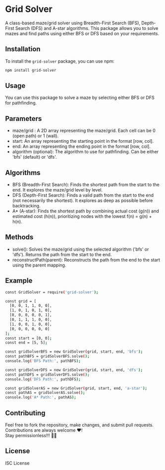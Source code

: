 # Grid Solver

A class-based maze/grid solver using Breadth-First Search (BFS), Depth-First Search (DFS) and A-star algorithms. This package allows you to solve mazes and find paths using either BFS or DFS based on your requirements.

## Installation

To install the `grid-solver` package, you can use npm:

```bash
npm install grid-solver
```

## Usage
You can use this package to solve a maze by selecting either BFS or DFS for pathfinding.

## Parameters
- maze/grid : A 2D array representing the maze/grid. Each cell can be 0 (open path) or 1 (wall).
- start: An array representing the starting point in the format [row, col].
- end: An array representing the ending point in the format [row, col].
- algorithm (optional): The algorithm to use for pathfinding. Can be either 'bfs' (default) or 'dfs'.

## Algorithms
- BFS (Breadth-First Search): Finds the shortest path from the start to the end. It explores the maze/grid level by level.
- DFS (Depth-First Search): Finds a valid path from the start to the end (not necessarily the shortest). It explores as deep as possible before backtracking.
- A* (A-star): Finds the shortest path by combining actual cost (g(n)) and estimated cost (h(n)), prioritizing nodes with the lowest f(n) = g(n) + h(n).

## Methods
- solve(): Solves the maze/grid using the selected algorithm ('bfs' or 'dfs'). Returns the path from the start to the end.
- reconstructPath(parent): Reconstructs the path from the end to the start using the parent mapping.

## Example
```bash
const GridSolver = require('grid-solver');

const grid = [
  [0, 0, 1, 1, 0, 0],
  [1, 0, 1, 0, 1, 0],
  [0, 0, 0, 0, 0, 1],
  [0, 1, 1, 1, 0, 0],
  [1, 0, 0, 1, 0, 0],
  [0, 0, 0, 0, 0, 0]
];
const start = [0, 0];
const end = [5, 5];

const gridSolverBFS = new GridSolver(grid, start, end, 'bfs');
const pathBFS = gridSolverBFS.solve();
console.log('BFS Path:', pathBFS); 

const gridSolverDFS = new GridSolver(grid, start, end, 'dfs');
const pathDFS = gridSolverDFS.solve();
console.log('DFS Path:', pathDFS); 

const gridSolverAS = new GridSolver(grid, start, end, 'a-star');
const pathAS = gridSolverAS.solve();
console.log('A* Path:', pathAS); 

```

## Contributing
Feel free to fork the repository, make changes, and submit pull requests. Contributions are always welcome ❤️!  
Stay permissionless!!! 👨‍💻

## License
ISC License